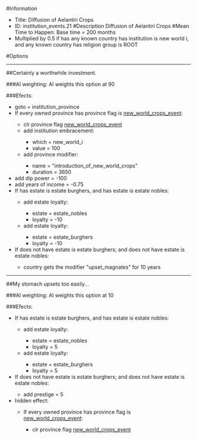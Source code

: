 #Information
 - Title: Diffusion of Aelantiri Crops
 - ID: institution_events.21
#Description
Diffusion of Aelantiri Crops
#Mean Time to Happen:
Base time = 200 months
 - Multiplied by 0.5 if has any known country has institution is new world i, and any known country has religion group is ROOT

#Options

___
##Certainly a worthwhile investment.

###AI weighting:
AI weights this option at 90


###Efects:<ul><li>goto = institution_province</li><li>If every owned province has province flag is [new_world_crops_event](../flags/new_world_crops_event.md):</li><ul><li>clr province flag [new_world_crops_event](../flags/new_world_crops_event.md)</li><li>add institution embracement:</li><ul><li>which = new_world_i</li><li>value = 100</li></ul><li>add province modifier:</li><ul><li>name = "introduction_of_new_world_crops"</li><li>duration = 3650</li></ul></ul><li>add dip power = -100</li><li>add years of income = -0.75</li><li>If has estate is estate burghers, and  has estate is estate nobles:</li><ul><li>add estate loyalty:</li><ul><li>estate = estate_nobles</li><li>loyalty = -10</li></ul><li>add estate loyalty:</li><ul><li>estate = estate_burghers</li><li>loyalty = -10</li></ul></ul><li>If does not have estate is estate burghers; and does not have estate is estate nobles:</li><ul><li>country gets the modifier "upset_magnates" for 10 years</li></ul></ul>

___
##My stomach upsets too easily...

###AI weighting:
AI weights this option at 10


###Efects:<ul><li>If has estate is estate burghers, and  has estate is estate nobles:</li><ul><li>add estate loyalty:</li><ul><li>estate = estate_nobles</li><li>loyalty = 5</li></ul><li>add estate loyalty:</li><ul><li>estate = estate_burghers</li><li>loyalty = 5</li></ul></ul><li>If does not have estate is estate burghers; and does not have estate is estate nobles:</li><ul><li>add prestige = 5</li></ul><li>hidden effect:</li><ul><li>If every owned province has province flag is [new_world_crops_event](../flags/new_world_crops_event.md):</li><ul><li>clr province flag [new_world_crops_event](../flags/new_world_crops_event.md)</li></ul></ul></ul>
